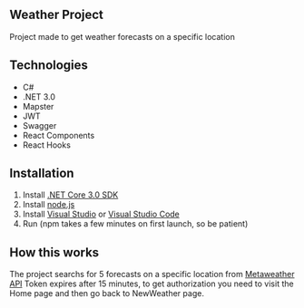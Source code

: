 ## Weather Project
Project made to get weather forecasts on a specific location

## Technologies

- C#
- .NET 3.0
- Mapster
- JWT
- Swagger
- React Components
- React Hooks 

## Installation

1. Install [.NET Core 3.0 SDK](https://dotnet.microsoft.com/download/dotnet-core/3.0)
2. Install [node.js](https://nodejs.org/en/download/) 
3. Install [Visual Studio](https://visualstudio.microsoft.com/vs/community/) or [Visual Studio Code](https://code.visualstudio.com/download)
4. Run (npm takes a few minutes on first launch, so be patient)

## How this works
The project searchs for 5 forecasts on a specific location from [Metaweather API](https://www.metaweather.com/api/)
Token expires after 15 minutes, to get authorization you need to visit the Home page and then go back to NewWeather page.
